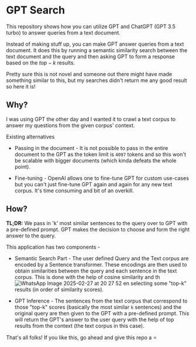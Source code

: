 # GPT Search

This repository shows how you can utilize GPT and ChatGPT (GPT 3.5 turbo) to answer queries from a text document.

Instead of making stuff up, you can make GPT answer queries from a text document. It does this by running a semantic similarity search between the text document and the query and then asking GPT to form a response based on the $top-k$ results.

Pretty sure this is not novel and someone out there might have made something similar to this, but my searches didn't return me any good result so here it is!

## Why?

I was using GPT the other day and I wanted it to crawl a text corpus to answer my questions from the given corpus' context.

Existing alternatives
- Passing in the document - It is not possible to pass in the entire document to the GPT as the token limit is `4097` tokens and so this won't be scalable with bigger documents (which kinda defeats the whole point).

- Fine-tuning - OpenAI allows one to fine-tune GPT for custom use-cases but you can't just fine-tune GPT again and again for any new text corpus. It's time consuming and bit of an overkill.

## How?

**TL;DR:** We pass in 'k' most similar sentences to the query over to GPT with a pre-defined prompt. GPT makes the decision to choose and form the right answer to the query. 

This application has two components - 
* Semantic Search Part - The user defined Query and the Text corpus are encoded by a Sentence transformer. These encodings are then used to obtain similarities between the query and each sentence in the text corpus. This is done with the help of cosine similarity and th![WhatsApp Image 2025-02-27 at 20 27 52](https://github.com/user-attachments/assets/0f789f64-7b17-4e6b-87ee-0e3c582e4200)
en selecting some "top-k" results (in order of similarity scores).
  
* GPT Inference - The sentences from the text corpus that correspond to those "top-k" scores (basically the most similar `k` sentences) and the original query are then given to the GPT with a pre-defined prompt. This will return the GPT's answer to the user query with the help of top results from the context (the text corpus in this case).

That's all folks! If you like this, go ahead and give this repo a ⭐️


